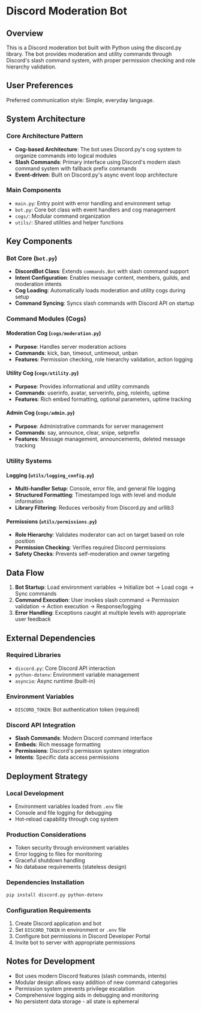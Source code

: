 # Discord Moderation Bot

## Overview

This is a Discord moderation bot built with Python using the discord.py library. The bot provides moderation and utility commands through Discord's slash command system, with proper permission checking and role hierarchy validation.

## User Preferences

Preferred communication style: Simple, everyday language.

## System Architecture

### Core Architecture Pattern
- **Cog-based Architecture**: The bot uses Discord.py's cog system to organize commands into logical modules
- **Slash Commands**: Primary interface using Discord's modern slash command system with fallback prefix commands
- **Event-driven**: Built on Discord.py's async event loop architecture

### Main Components
- `main.py`: Entry point with error handling and environment setup
- `bot.py`: Core bot class with event handlers and cog management
- `cogs/`: Modular command organization
- `utils/`: Shared utilities and helper functions

## Key Components

### Bot Core (`bot.py`)
- **DiscordBot Class**: Extends `commands.Bot` with slash command support
- **Intent Configuration**: Enables message content, members, guilds, and moderation intents
- **Cog Loading**: Automatically loads moderation and utility cogs during setup
- **Command Syncing**: Syncs slash commands with Discord API on startup

### Command Modules (Cogs)

#### Moderation Cog (`cogs/moderation.py`)
- **Purpose**: Handles server moderation actions
- **Commands**: kick, ban, timeout, untimeout, unban
- **Features**: Permission checking, role hierarchy validation, action logging

#### Utility Cog (`cogs/utility.py`)
- **Purpose**: Provides informational and utility commands
- **Commands**: userinfo, avatar, serverinfo, ping, roleinfo, uptime
- **Features**: Rich embed formatting, optional parameters, uptime tracking

#### Admin Cog (`cogs/admin.py`)
- **Purpose**: Administrative commands for server management
- **Commands**: say, announce, clear, snipe, setprefix
- **Features**: Message management, announcements, deleted message tracking

### Utility Systems

#### Logging (`utils/logging_config.py`)
- **Multi-handler Setup**: Console, error file, and general file logging
- **Structured Formatting**: Timestamped logs with level and module information
- **Library Filtering**: Reduces verbosity from Discord.py and urllib3

#### Permissions (`utils/permissions.py`)
- **Role Hierarchy**: Validates moderator can act on target based on role position
- **Permission Checking**: Verifies required Discord permissions
- **Safety Checks**: Prevents self-moderation and owner targeting

## Data Flow

1. **Bot Startup**: Load environment variables → Initialize bot → Load cogs → Sync commands
2. **Command Execution**: User invokes slash command → Permission validation → Action execution → Response/logging
3. **Error Handling**: Exceptions caught at multiple levels with appropriate user feedback

## External Dependencies

### Required Libraries
- `discord.py`: Core Discord API interaction
- `python-dotenv`: Environment variable management
- `asyncio`: Async runtime (built-in)

### Environment Variables
- `DISCORD_TOKEN`: Bot authentication token (required)

### Discord API Integration
- **Slash Commands**: Modern Discord command interface
- **Embeds**: Rich message formatting
- **Permissions**: Discord's permission system integration
- **Intents**: Specific data access permissions

## Deployment Strategy

### Local Development
- Environment variables loaded from `.env` file
- Console and file logging for debugging
- Hot-reload capability through cog system

### Production Considerations
- Token security through environment variables
- Error logging to files for monitoring
- Graceful shutdown handling
- No database requirements (stateless design)

### Dependencies Installation
```bash
pip install discord.py python-dotenv
```

### Configuration Requirements
1. Create Discord application and bot
2. Set `DISCORD_TOKEN` in environment or `.env` file
3. Configure bot permissions in Discord Developer Portal
4. Invite bot to server with appropriate permissions

## Notes for Development

- Bot uses modern Discord features (slash commands, intents)
- Modular design allows easy addition of new command categories
- Permission system prevents privilege escalation
- Comprehensive logging aids in debugging and monitoring
- No persistent data storage - all state is ephemeral